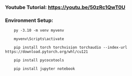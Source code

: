 ### Youtube Tutorial: https://youtu.be/50zRc1QwT0U

### Environment Setup:
        
        py -3.10 -m venv myvenv
        
        myvenv\Scripts\activate    
        
        pip install torch torchvision torchaudio --index-url https://download.pytorch.org/whl/cu121
        
        pip install pycocotools
        
        pip install jupyter notebook
